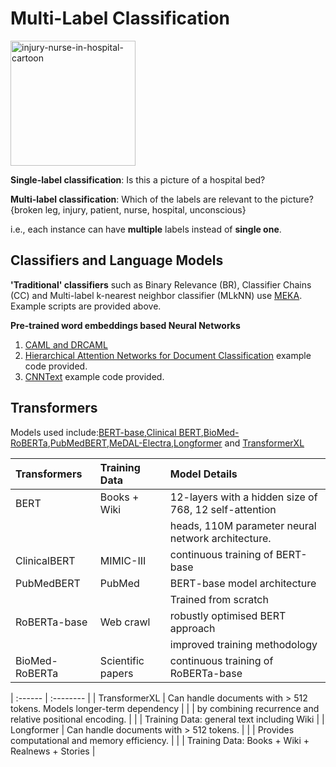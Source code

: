# Multi-Label Classification

<img src="https://user-images.githubusercontent.com/60803118/132111996-dd029e2c-5d1e-4cb6-b2ef-70180f9d479d.jpeg" alt="injury-nurse-in-hospital-cartoon" width="200"/>


**Single-label classification**: Is this a picture of a hospital bed? 

**Multi-label classification**: Which of the labels are relevant to the picture? 
{broken leg, injury, patient, nurse, hospital, unconscious}

i.e., each instance can have **multiple** labels instead of **single one**.
    
## Classifiers and Language Models

**'Traditional' classifiers** such as Binary Relevance (BR), Classifier Chains (CC) and Multi-label k-nearest neighbor classifier (MLkNN) use [MEKA](http://waikato.github.io/meka/). Example scripts are provided above. 

 **Pre-trained word embeddings based Neural Networks** 
 1. [CAML and DRCAML](https://github.com/jamesmullenbach/caml-mimic)  
 2. [Hierarchical Attention Networks for Document Classification](https://www.cs.cmu.edu/~diyiy/docs/naacl16.pdf) example code provided. 
 3. [CNNText](https://arxiv.org/abs/1408.5882) example code provided. 
 
## Transformers
Models used include:[BERT-base](https://github.com/google-research/bert),[Clinical BERT](https://github.com/EmilyAlsentzer/clinicalBERT),[BioMed-RoBERTa](https://huggingface.co/allenai/biomed_roberta_base),[PubMedBERT](https://microsoft.github.io/BLURB/models.html),[MeDAL-Electra](https://github.com/BruceWen120/medal),[Longformer](https://github.com/allenai/longformer) and [TransformerXL](https://github.com/kimiyoung/transformer-xl)

|Transformers |  Training Data | Model Details |
| :------ | :-------- | :-------- |
| BERT | Books + Wiki  | 12-layers with a hidden size of 768, 12 self-attention|
| | |   heads,  110M parameter neural network architecture. |
| ClinicalBERT | MIMIC-III | continuous training of BERT-base |
| PubMedBERT | PubMed | BERT-base model architecture | 
| | |  Trained from scratch  |
| RoBERTa-base | Web crawl | robustly optimised BERT approach | 
| | | improved training methodology |
| BioMed-RoBERTa | Scientific papers | continuous training of RoBERTa-base |


| :------ | :-------- |
| TransformerXL   | Can handle documents with > 512 tokens. Models longer-term dependency |
| | by combining recurrence and relative positional encoding. |
| | Training Data: general text including Wiki |
| Longformer | Can handle documents with > 512 tokens. |
| | Provides computational and memory efficiency. |
| | Training Data: Books + Wiki + Realnews + Stories |
 
